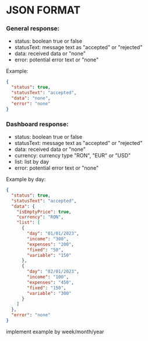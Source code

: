 # JSON FORMAT

### General response:
- status: boolean true or false
- statusText: message text as "accepted" or "rejected"
- data: received data or "none"
- error: potential error text or "none"

Example:
```JSON
{
  "status": true,
  "statusText": "accepted",
  "data": "none",
  "error": "none"
}
```

### Dashboard response:
- status: boolean true or false
- statusText: message text as "accepted" or "rejected"
- data: received data or "none"
- currency: currency type "RON", "EUR" or "USD"
- list: list by day
- error: potential error text or "none"

Example by day:
```JSON
{
  "status": true,
  "statusText": "accepted",
  "data": {
    "isEmptyPrice": true,
    "currency": "RON",
    "list": [
      {
        "day": "01/01/2023",
        "income": "300",
        "expenses": "200",
        "fixed": "50",
        "variable": "150"
      },
      {
        "day": "02/01/2023", 
        "income": "100",
        "expenses": "450",
        "fixed": "150",
        "variable": "300"
      }
    ]
  },
  "error": "none"
}
```

implement example by week/month/year